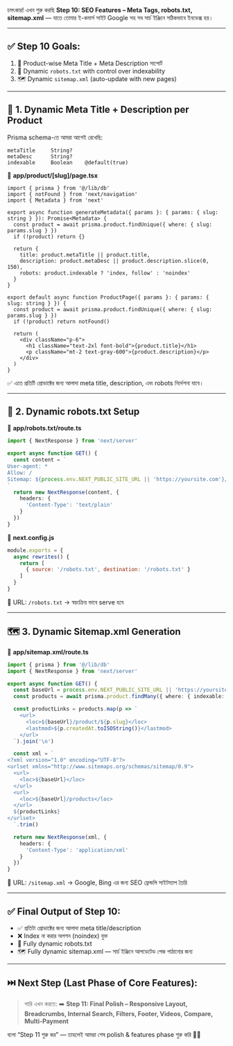 চমৎকার! এখন শুরু করছি **Step 10: SEO Features – Meta Tags, robots.txt, sitemap.xml** — যাতে তোমার ই-কমার্স সাইট Google সহ সব সার্চ ইঞ্জিনে সঠিকভাবে ইনডেক্স হয়।

---

## ✅ Step 10 Goals:

1. 📌 Product-wise Meta Title + Meta Description সাপোর্ট  
2. 🤖 Dynamic `robots.txt` with control over indexability  
3. 🗺️ Dynamic `sitemap.xml` (auto-update with new pages)

---

## 🧠 1. Dynamic Meta Title + Description per Product

Prisma schema-তে আমরা আগেই রেখেছি:
```prisma
metaTitle     String?
metaDesc      String?
indexable     Boolean    @default(true)
```

📁 **app/product/[slug]/page.tsx**
```tsx
import { prisma } from '@/lib/db'
import { notFound } from 'next/navigation'
import { Metadata } from 'next'

export async function generateMetadata({ params }: { params: { slug: string } }): Promise<Metadata> {
  const product = await prisma.product.findUnique({ where: { slug: params.slug } })
  if (!product) return {}

  return {
    title: product.metaTitle || product.title,
    description: product.metaDesc || product.description.slice(0, 150),
    robots: product.indexable ? 'index, follow' : 'noindex'
  }
}

export default async function ProductPage({ params }: { params: { slug: string } }) {
  const product = await prisma.product.findUnique({ where: { slug: params.slug } })
  if (!product) return notFound()

  return (
    <div className="p-6">
      <h1 className="text-2xl font-bold">{product.title}</h1>
      <p className="mt-2 text-gray-600">{product.description}</p>
    </div>
  )
}
```

✅ এতে প্রতিটি প্রোডাক্টের জন্য আলাদা meta title, description, এবং robots নির্দেশনা যাবে।

---

## 🤖 2. Dynamic robots.txt Setup

📁 **app/robots.txt/route.ts**
```ts
import { NextResponse } from 'next/server'

export async function GET() {
  const content = `
User-agent: *
Allow: /
Sitemap: ${process.env.NEXT_PUBLIC_SITE_URL || 'https://yoursite.com'}/sitemap.xml
`
  return new NextResponse(content, {
    headers: {
      'Content-Type': 'text/plain'
    }
  })
}
```

📁 **next.config.js**
```js
module.exports = {
  async rewrites() {
    return [
      { source: '/robots.txt', destination: '/robots.txt' }
    ]
  }
}
```

📌 URL: `/robots.txt` → স্বয়ংক্রিয় ভাবে serve হবে

---

## 🗺️ 3. Dynamic Sitemap.xml Generation

📁 **app/sitemap.xml/route.ts**
```ts
import { prisma } from '@/lib/db'
import { NextResponse } from 'next/server'

export async function GET() {
  const baseUrl = process.env.NEXT_PUBLIC_SITE_URL || 'https://yoursite.com'
  const products = await prisma.product.findMany({ where: { indexable: true } })

  const productLinks = products.map(p => `
    <url>
      <loc>${baseUrl}/product/${p.slug}</loc>
      <lastmod>${p.createdAt.toISOString()}</lastmod>
    </url>
  `).join('\n')

  const xml = `
<?xml version="1.0" encoding="UTF-8"?>
<urlset xmlns="http://www.sitemaps.org/schemas/sitemap/0.9">
  <url>
    <loc>${baseUrl}</loc>
  </url>
  <url>
    <loc>${baseUrl}/products</loc>
  </url>
  ${productLinks}
</urlset>
  `.trim()

  return new NextResponse(xml, {
    headers: {
      'Content-Type': 'application/xml'
    }
  })
}
```

📌 URL: `/sitemap.xml` → Google, Bing এর জন্য SEO ফ্রেন্ডলি সাইটম্যাপ তৈরি

---

## ✅ Final Output of Step 10:

- ✅ প্রতিটা প্রোডাক্টের জন্য আলাদা meta title/description  
- ❌ Index না করার অপশন (noindex) যুক্ত  
- 🤖 Fully dynamic robots.txt  
- 🗺️ Fully dynamic sitemap.xml — সার্চ ইঞ্জিনে আপডেটেড পেজ পাঠানোর জন্য  

---

## ⏭️ Next Step (Last Phase of Core Features):

> পারি এখন করতে:
➡️ **Step 11: Final Polish – Responsive Layout, Breadcrumbs, Internal Search, Filters, Footer, Videos, Compare, Multi-Payment**

বলো “Step 11 শুরু কর” — তাহলেই আমরা শেষ polish & features phase শুরু করি 🎯😊
